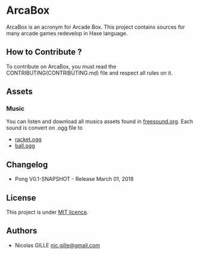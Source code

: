 # ArcaBox
ArcaBox is an acronym for Arcade Box.
This project contains sources for many arcade games redevelop in Haxe language.

## How to Contribute ?
To contribute on ArcaBox, you must read the CONTRIBUTING(CONTRIBUTING.md) file
and respect all rules on it.

## Assets

### Music 

You can listen and download all musics assets found in [freesound.org](https://freesound.org/).
Each sound is convert on .ogg file to 

- [racket.ogg](https://freesound.org/people/NoiseCollector/sounds/4391/)
- [ball.ogg](https://freesound.org/people/NoiseCollector/sounds/4359/)

## Changelog

* Pong V0.1-SNAPSHOT - Release March 01, 2018

## License
This project is under [MIT licence](https://opensource.org/licenses/MIT).

## Authors
* Nicolas GILLE <nic.gille@gmail.com>
